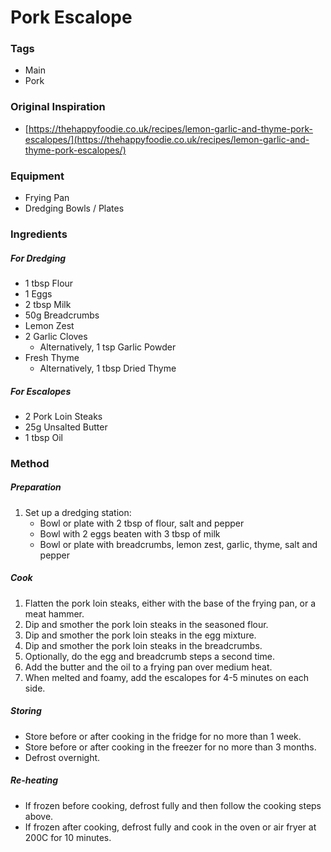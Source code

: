 # Pork Escalope

### Tags

- Main
- Pork

### Original Inspiration

- [https://thehappyfoodie.co.uk/recipes/lemon-garlic-and-thyme-pork-escalopes/](https://thehappyfoodie.co.uk/recipes/lemon-garlic-and-thyme-pork-escalopes/)

### Equipment

- Frying Pan
- Dredging Bowls / Plates

### Ingredients

##### For Dredging

- 1 tbsp Flour
- 1 Eggs
- 2 tbsp Milk
- 50g Breadcrumbs
- Lemon Zest
- 2 Garlic Cloves
    - Alternatively, 1 tsp Garlic Powder
- Fresh Thyme
    - Alternatively, 1 tbsp Dried Thyme

##### For Escalopes

- 2 Pork Loin Steaks
- 25g Unsalted Butter
- 1 tbsp Oil

### Method

##### Preparation

1. Set up a dredging station:
    - Bowl or plate with 2 tbsp of flour, salt and pepper
    - Bowl with 2 eggs beaten with 3 tbsp of milk
    - Bowl or plate with breadcrumbs, lemon zest, garlic, thyme, salt and pepper

##### Cook

1. Flatten the pork loin steaks, either with the base of the frying pan, or a meat hammer.
2. Dip and smother the pork loin steaks in the seasoned flour.
3. Dip and smother the pork loin steaks in the egg mixture.
4. Dip and smother the pork loin steaks in the breadcrumbs.
5. Optionally, do the egg and breadcrumb steps a second time.
6. Add the butter and the oil to a frying pan over medium heat.
7. When melted and foamy, add the escalopes for 4-5 minutes on each side.

##### Storing

- Store before or after cooking in the fridge for no more than 1 week.
- Store before or after cooking in the freezer for no more than 3 months.
- Defrost overnight.

##### Re-heating

- If frozen before cooking, defrost fully and then follow the cooking steps above.
- If frozen after cooking, defrost fully and cook in the oven or air fryer at 200C for 10 minutes.
